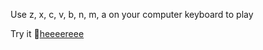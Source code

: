 Use z, x, c, v, b, n, m, a on your computer keyboard to play 

Try it :musical_note:[heeeereee](https://build-raqilwuggp.now.sh/)
